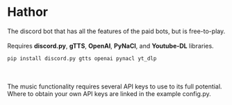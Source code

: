 # Hathor

The discord bot that has all the features of the paid bots, but is free-to-play.
 <br /><br />
 Requires <b>discord.py</b>, <b>gTTS</b>, <b>OpenAI</b>, <b>PyNaCl</b>, and <b>Youtube-DL</b> libraries.
```bash
pip install discord.py gtts openai pynacl yt_dlp
```
<br /><br />
The music functionality requires several API keys to use to its full potential. Where to obtain your own API keys are linked in the example config.py.